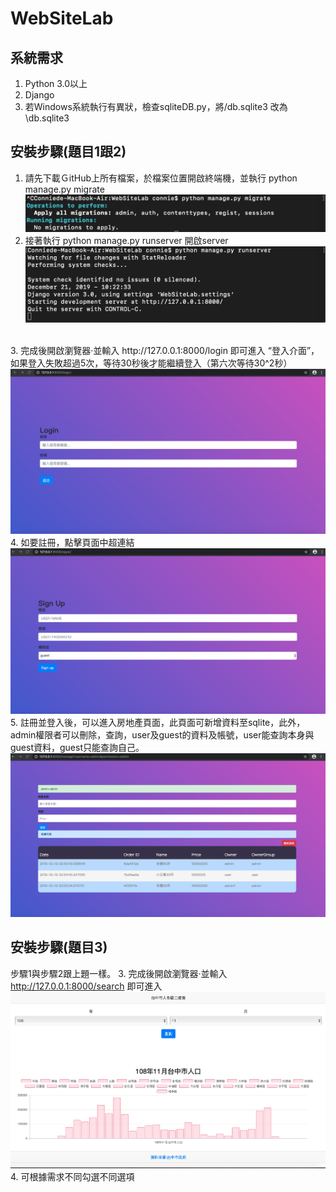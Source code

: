 # WebSiteLab
系統需求<br>
-----------
1. Python 3.0以上
2. Django
3. 若Windows系統執行有異狀，檢查sqliteDB.py，將/db.sqlite3 改為 \\db.sqlite3

安裝步驟(題目1跟2)
------------
1. 請先下載ＧitHub上所有檔案，於檔案位置開啟終端機，並執行 python manage.py migrate
<img src="image/migrate.jpg"><br>
2. 接著執行 python manage.py runserver 開啟server
<img src="image/runserver.jpg"><br>
<br>
3. 完成後開啟瀏覽器·並輸入 http://127.0.0.1:8000/login 即可進入 “登入介面”，如果登入失敗超過5次，等待30秒後才能繼續登入（第六次等待30^2秒）
<img src="image/login.jpg"><br>
4. 如要註冊，點擊頁面中超連結
<img src="image/regist.jpg"><br>
5. 註冊並登入後，可以進入房地產頁面，此頁面可新增資料至sqlite，此外，admin權限者可以刪除，查詢，user及guest的資料及帳號，user能查詢本身與guest資料，guest只能查詢自己。
<img src="image/manage.jpg"><br>

安裝步驟(題目3)
-------------
步驟1與步驟2跟上題一樣。
3. 完成後開啟瀏覽器·並輸入 http://127.0.0.1:8000/search 即可進入
<img src="image/search.jpg"><br>
4. 可根據需求不同勾選不同選項

